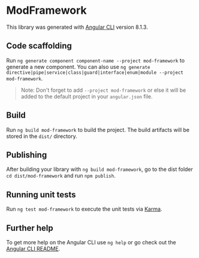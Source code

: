 # ModFramework

This library was generated with [Angular CLI](https://github.com/angular/angular-cli) version 8.1.3.

## Code scaffolding

Run `ng generate component component-name --project mod-framework` to generate a new component. You can also use `ng generate directive|pipe|service|class|guard|interface|enum|module --project mod-framework`.
> Note: Don't forget to add `--project mod-framework` or else it will be added to the default project in your `angular.json` file. 

## Build

Run `ng build mod-framework` to build the project. The build artifacts will be stored in the `dist/` directory.

## Publishing

After building your library with `ng build mod-framework`, go to the dist folder `cd dist/mod-framework` and run `npm publish`.

## Running unit tests

Run `ng test mod-framework` to execute the unit tests via [Karma](https://karma-runner.github.io).

## Further help

To get more help on the Angular CLI use `ng help` or go check out the [Angular CLI README](https://github.com/angular/angular-cli/blob/master/README.md).
